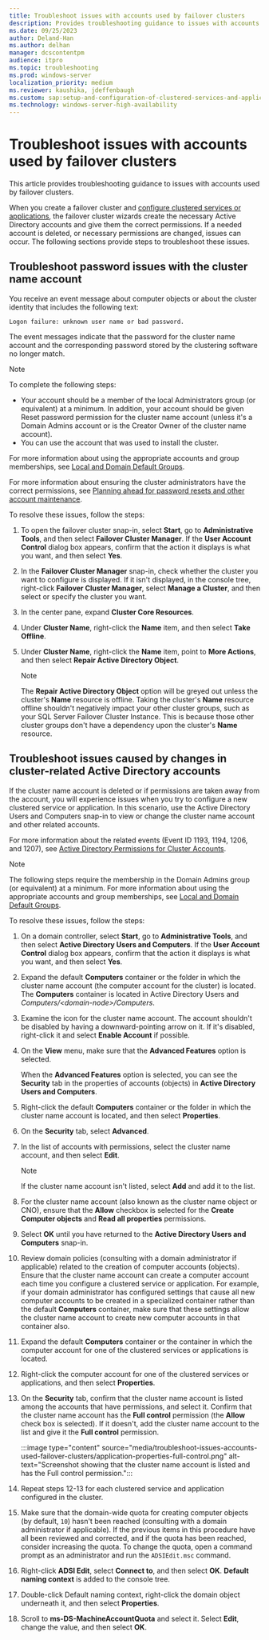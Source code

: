 ```yaml
---
title: Troubleshoot issues with accounts used by failover clusters
description: Provides troubleshooting guidance to issues with accounts used by failover clusters.
ms.date: 09/25/2023
author: Deland-Han
ms.author: delhan
manager: dcscontentpm
audience: itpro
ms.topic: troubleshooting
ms.prod: windows-server
localization_priority: medium
ms.reviewer: kaushika, jdeffenbaugh
ms.custom: sap:setup-and-configuration-of-clustered-services-and-applications, csstroubleshoot
ms.technology: windows-server-high-availability
---
```

# Troubleshoot issues with accounts used by failover clusters

This article provides troubleshooting guidance to issues with accounts used by failover clusters.

When you create a failover cluster and [configure clustered services or applications](/windows-server/failover-clustering/configure-ad-accounts), the failover cluster wizards create the necessary Active Directory accounts and give them the correct permissions. If a needed account is deleted, or necessary permissions are changed, issues can occur. The following sections provide steps to troubleshoot these issues.

## Troubleshoot password issues with the cluster name account

You receive an event message about computer objects or about the cluster identity that includes the following text:

```output
Logon failure: unknown user name or bad password.
```

The event messages indicate that the password for the cluster name account and the corresponding password stored by the clustering software no longer match.

> [!NOTE]
> To complete the following steps:
>
> - Your account should be a member of the local Administrators group (or equivalent) at a minimum. In addition, your account should be given Reset password permission for the cluster name account (unless it's a Domain Admins account or is the Creator Owner of the cluster name account).
> - You can use the account that was used to install the cluster.
>
> For more information about using the appropriate accounts and group memberships, see [Local and Domain Default Groups](/previous-versions/orphan-topics/ws.10/dd728026(v=ws.10)).
>
> For more information about ensuring the cluster administrators have the correct permissions, see [Planning ahead for password resets and other account maintenance](/windows-server/failover-clustering/configure-ad-accounts#planning-ahead-for-password-resets-and-other-account-maintenance).

To resolve these issues, follow the steps:

1. To open the failover cluster snap-in, select **Start**, go to **Administrative Tools**, and then select **Failover Cluster Manager**. If the **User Account Control** dialog box appears, confirm that the action it displays is what you want, and then select **Yes**.
2. In the **Failover Cluster Manager** snap-in, check whether the cluster you want to configure is displayed. If it isn't displayed, in the console tree, right-click **Failover Cluster Manager**, select **Manage a Cluster**, and then select or specify the cluster you want.
3. In the center pane, expand **Cluster Core Resources**.
4. Under **Cluster Name**, right-click the **Name** item, and then select **Take Offline**.
5. Under **Cluster Name**, right-click the **Name** item, point to **More Actions**, and then select **Repair Active Directory Object**.

    > [!NOTE]
    > The **Repair Active Directory Object** option will be greyed out unless the cluster's **Name** resource is offline. Taking the cluster's **Name** resource offline shouldn't negatively impact your other cluster groups, such as your SQL Server Failover Cluster Instance. This is because those other cluster groups don't have a dependency upon the cluster's **Name** resource.

## Troubleshoot issues caused by changes in cluster-related Active Directory accounts

If the cluster name account is deleted or if permissions are taken away from the account, you will experience issues when you try to configure a new clustered service or application. In this scenario, use the Active Directory Users and Computers snap-in to view or change the cluster name account and other related accounts.

For more information about the related events (Event ID 1193, 1194, 1206, and 1207), see [Active Directory Permissions for Cluster Accounts](https://go.microsoft.com/fwlink/?LinkId=118271).

> [!NOTE]
> The following steps require the membership in the Domain Admins group (or equivalent) at a minimum. For more information about using the appropriate accounts and group memberships, see [Local and Domain Default Groups](https://go.microsoft.com/fwlink/?LinkId=83477).

To resolve these issues, follow the steps:

1. On a domain controller, select **Start**, go to **Administrative Tools**, and then select **Active Directory Users and Computers**. If the **User Account Control** dialog box appears, confirm that the action it displays is what you want, and then select **Yes**.
2. Expand the default **Computers** container or the folder in which the cluster name account (the computer account for the cluster) is located. The **Computers** container is located in Active Directory Users and *Computers/\<domain-node\>/Computers*.
3. Examine the icon for the cluster name account. The account shouldn't be disabled by having a downward-pointing arrow on it. If it's disabled, right-click it and select **Enable Account** if possible.
4. On the **View** menu, make sure that the **Advanced Features** option is selected.

    When the **Advanced Features** option is selected, you can see the **Security** tab in the properties of accounts (objects) in **Active Directory Users and Computers**.
5. Right-click the default **Computers** container or the folder in which the cluster name account is located, and then select **Properties**.
6. On the **Security** tab, select **Advanced**.
7. In the list of accounts with permissions, select the cluster name account, and then select **Edit**.
    > [!NOTE]
    > If the cluster name account isn't listed, select **Add** and add it to the list.

8. For the cluster name account (also known as the cluster name object or CNO), ensure that the **Allow** checkbox is selected for the **Create Computer objects** and **Read all properties** permissions.
9. Select **OK** until you have returned to the **Active Directory Users and Computers** snap-in.
10. Review domain policies (consulting with a domain administrator if applicable) related to the creation of computer accounts (objects). Ensure that the cluster name account can create a computer account each time you configure a clustered service or application. For example, if your domain administrator has configured settings that cause all new computer accounts to be created in a specialized container rather than the default **Computers** container, make sure that these settings allow the cluster name account to create new computer accounts in that container also.
11. Expand the default **Computers** container or the container in which the computer account for one of the clustered services or applications is located.
12. Right-click the computer account for one of the clustered services or applications, and then select **Properties**.
13. On the **Security** tab, confirm that the cluster name account is listed among the accounts that have permissions, and select it. Confirm that the cluster name account has the **Full control** permission (the **Allow** check box is selected). If it doesn't, add the cluster name account to the list and give it the **Full control** permission.

    :::image type="content" source="media/troubleshoot-issues-accounts-used-failover-clusters/application-properties-full-control.png" alt-text="Screenshot showing that the cluster name account is listed and has the Full control permission.":::

14. Repeat steps 12-13 for each clustered service and application configured in the cluster.
15. Make sure that the domain-wide quota for creating computer objects (by default, `10`) hasn't been reached (consulting with a domain administrator if applicable). If the previous items in this procedure have all been reviewed and corrected, and if the quota has been reached, consider increasing the quota. To change the quota, open a command prompt as an administrator and run the `ADSIEdit.msc` command.
16. Right-click **ADSI Edit**, select **Connect to**, and then select **OK**. **Default naming context** is added to the console tree.
17. Double-click Default naming context, right-click the domain object underneath it, and then select **Properties**.
18. Scroll to **ms-DS-MachineAccountQuota** and select it. Select **Edit**, change the value, and then select **OK**.
